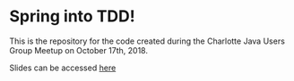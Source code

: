 # Spring into TDD!

This is the repository for the code created during the Charlotte Java Users Group Meetup on October 17th, 2018.

Slides can be accessed [here](https://docs.google.com/presentation/d/1bEilYtkq1GpV1SItUJMAm3qVVWzLNFSikDYwNiZNN5Q/edit?usp=sharing)